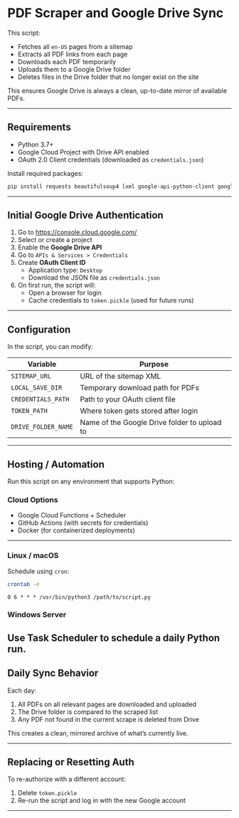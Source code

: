 # PDF Scraper and Google Drive Sync

This script:
- Fetches all `en-US` pages from a sitemap
- Extracts all PDF links from each page
- Downloads each PDF temporarily
- Uploads them to a Google Drive folder
- Deletes files in the Drive folder that no longer exist on the site

This ensures Google Drive is always a clean, up-to-date mirror of available PDFs.

---

## Requirements

- Python 3.7+
- Google Cloud Project with Drive API enabled
- OAuth 2.0 Client credentials (downloaded as `credentials.json`)

Install required packages:
```bash
pip install requests beautifulsoup4 lxml google-api-python-client google-auth-httplib2 google-auth-oauthlib
```

---

## Initial Google Drive Authentication

1. Go to https://console.cloud.google.com/
2. Select or create a project
3. Enable the **Google Drive API**
4. Go to `APIs & Services > Credentials`
5. Create **OAuth Client ID**
    - Application type: `Desktop`
    - Download the JSON file as `credentials.json`
6. On first run, the script will:
    - Open a browser for login
    - Cache credentials to `token.pickle` (used for future runs)

---

## Configuration

In the script, you can modify:

| Variable              | Purpose                                            |
|----------------------|----------------------------------------------------|
| `SITEMAP_URL`        | URL of the sitemap XML                             |
| `LOCAL_SAVE_DIR`     | Temporary download path for PDFs                   |
| `CREDENTIALS_PATH`   | Path to your OAuth client file                     |
| `TOKEN_PATH`         | Where token gets stored after login                |
| `DRIVE_FOLDER_NAME`  | Name of the Google Drive folder to upload to       |

---

## Hosting / Automation

Run this script on any environment that supports Python:

### Cloud Options
- Google Cloud Functions + Scheduler
- GitHub Actions (with secrets for credentials)
- Docker (for containerized deployments)
----

### Linux / macOS
Schedule using `cron`:
```bash
crontab -e
```
```
0 6 * * * /usr/bin/python3 /path/to/script.py
```

### Windows Server
Use Task Scheduler to schedule a daily Python run.
---

## Daily Sync Behavior

Each day:
1. All PDFs on all relevant pages are downloaded and uploaded
2. The Drive folder is compared to the scraped list
3. Any PDF not found in the current scrape is deleted from Drive

This creates a clean, mirrored archive of what’s currently live.

---

## Replacing or Resetting Auth

To re-authorize with a different account:
1. Delete `token.pickle`
2. Re-run the script and log in with the new Google account

---



